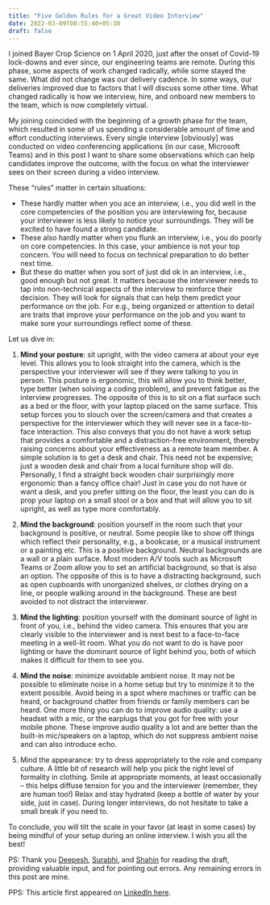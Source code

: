 ```yaml
---
title: "Five Golden Rules for a Great Video Interview"
date: 2022-03-09T08:55:40+05:30
draft: false
---
```


 I joined Bayer Crop Science on 1 April 2020, just after the onset of Covid-19 lock-downs and ever since, our engineering teams are remote. During this phase, some aspects of work changed radically, while some stayed the same. What did not change was our delivery cadence. In some ways, our deliveries improved due to factors that I will discuss some other time. What changed radically is how we interview, hire, and onboard new members to the team, which is now completely virtual.

My joining coincided with the beginning of a growth phase for the team, which resulted in some of us spending a considerable amount of time and effort conducting interviews. Every single interview [obviously] was conducted on video conferencing applications (in our case, Microsoft Teams) and in this post I want to share some observations which can help candidates improve the outcome, with the focus on what the interviewer sees on their screen during a video interview.

These “rules” matter in certain situations:

- These hardly matter when you ace an interview, i.e., you did well in the core competencies of the position you are interviewing for, because your interviewer is less likely to notice your surroundings. They will be excited to have found a strong candidate.
- These also hardly matter when you flunk an interview, i.e., you do poorly on core competencies. In this case, your ambience is not your top concern. You will need to focus on technical preparation to do better next time.
- But these do matter when you sort of just did ok in an interview, i.e., good enough but not great. It matters because the interviewer needs to tap into non-technical aspects of the interview to reinforce their decision. They will look for signals that can help them predict your performance on the job. For e.g., being organized or attention to detail are traits that improve your performance on the job and you want to make sure your surroundings reflect some of these.

Let us dive in:

1. **Mind your posture**: sit upright, with the video camera at about your eye level. This allows you to look straight into the camera, which is the perspective your interviewer will see if they were talking to you in person. This posture is ergonomic, this will allow you to think better, type better (when solving a coding problem), and prevent fatigue as the interview progresses. The opposite of this is to sit on a flat surface such as a bed or the floor, with your laptop placed on the same surface. This setup forces you to slouch over the screen/camera and that creates a perspective for the interviewer which they will never see in a face-to-face interaction. This also conveys that you do not have a work setup that provides a comfortable and a distraction-free environment, thereby raising concerns about your effectiveness as a remote team member. A simple solution is to get a desk and chair. This need not be expensive; just a wooden desk and chair from a local furniture shop will do. Personally, I find a straight back wooden chair surprisingly more ergonomic than a fancy office chair! Just in case you do not have or want a desk, and you prefer sitting on the floor, the least you can do is prop your laptop on a small stool or a box and that will allow you to sit upright, as well as type more comfortably.

2. **Mind the background**: position yourself in the room such that your background is positive, or neutral. Some people like to show off things which reflect their personality, e.g., a bookcase, or a musical instrument or a painting etc. This is a positive background. Neutral backgrounds are a wall or a plain surface. Most modern A/V tools such as Microsoft Teams or Zoom allow you to set an artificial background, so that is also an option. The opposite of this is to have a distracting background, such as open cupboards with unorganized shelves, or clothes drying on a line, or people walking around in the background. These are best avoided to not distract the interviewer.

3. **Mind the lighting**: position yourself with the dominant source of light in front of you, i.e., behind the video camera. This ensures that you are clearly visible to the interviewer and is next best to a face-to-face meeting in a well-lit room. What you do not want to do is have poor lighting or have the dominant source of light behind you, both of which makes it difficult for them to see you.

4. **Mind the noise**: minimize avoidable ambient noise. It may not be possible to eliminate noise in a home setup but try to minimize it to the extent possible. Avoid being in a spot where machines or traffic can be heard, or background chatter from friends or family members can be heard. One more thing you can do to improve audio quality: use a headset with a mic, or the earplugs that you got for free with your mobile phone. These improve audio quality a lot and are better than the built-in mic/speakers on a laptop, which do not suppress ambient noise and can also introduce echo.

5. Mind the appearance: try to dress appropriately to the role and company culture. A little bit of research will help you pick the right level of formality in clothing. Smile at appropriate moments, at least occasionally – this helps diffuse tension for you and the interviewer (remember, they are human too!) Relax and stay hydrated (keep a bottle of water by your side, just in case). During longer interviews, do not hesitate to take a small break if you need to.

To conclude, you will tilt the scale in your favor (at least in some cases) by being mindful of your setup during an online interview. I wish you all the best!

PS: Thank you [Deepesh][1], [Surabhi][2], and [Shahin][3] for reading the draft, providing valuable input, and for pointing out errors. Any remaining errors in this post are mine.

PPS: This article first appeared on [LinkedIn here][4].

[1]: https://www.linkedin.com/in/deepeshpurswani/
[2]: https://www.linkedin.com/in/surabhi-aswal-0b0007a/
[3]: https://www.linkedin.com/in/sbasheer/
[4]: https://www.linkedin.com/pulse/five-golden-rules-great-video-interview-tapan-karecha/

